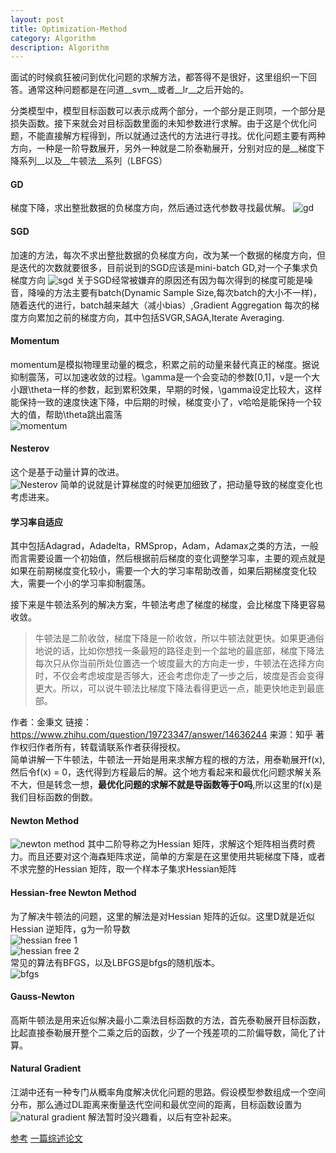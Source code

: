 ```yaml
---
layout: post
title: Optimization-Method
category: Algorithm
description: Algorithm
---
```


面试的时候疯狂被问到优化问题的求解方法，都答得不是很好，这里组织一下回答。通常这种问题都是在问道__svm__或者__lr__之后开始的。

分类模型中，模型目标函数可以表示成两个部分，一个部分是正则项，一个部分是损失函数。接下来就会对目标函数里面的未知参数进行求解。由于这是个优化问题，不能直接解方程得到，所以就通过迭代的方法进行寻找。优化问题主要有两种方向，一种是一阶导数展开，另外一种就是二阶泰勒展开，分别对应的是__梯度下降系列__以及__牛顿法__系列（LBFGS）

#### GD
梯度下降，求出整批数据的负梯度方向，然后通过迭代参数寻找最优解。
![gd](http://7xpv97.com1.z0.glb.clouddn.com/df47442997736f747fba28ce0ee5d321.png)

#### SGD
加速的方法，每次不求出整批数据的负梯度方向，改为某一个数据的梯度方向，但是迭代的次数就要很多，目前说到的SGD应该是mini-batch GD,对一个子集求负梯度方向
![sgd](http://7xpv97.com1.z0.glb.clouddn.com/058402a8abee7236e5b6a6548c66c287.png)
关于SGD经常被嫌弃的原因还有因为每次得到的梯度可能是噪音，降噪的方法主要有batch(Dynamic Sample Size,每次batch的大小不一样)，随着迭代的进行，batch越来越大（减小bias）,Gradient Aggregation 每次的梯度方向累加之前的梯度方向，其中包括SVGR,SAGA,Iterate Averaging.

#### Momentum
momentum是模拟物理里动量的概念，积累之前的动量来替代真正的梯度。据说抑制震荡，可以加速收敛的过程。\gamma是一个会变动的参数[0,1]，v是一个大小跟\theta一样的参数，起到累积效果，早期的时候，\gamma设定比较大，这样能保持一致的速度快速下降，中后期的时候，梯度变小了，v哈哈是能保持一个较大的值，帮助\theta跳出震荡  
![momentum](http://7xpv97.com1.z0.glb.clouddn.com/658262ce7b334d32f98ea1ae6e28ace0.png)

#### Nesterov
这个是基于动量计算的改进。  
![Nesterov](http://7xpv97.com1.z0.glb.clouddn.com/bfbde7d8ca5bfa7ac62091fdfcd7e237.png)
简单的说就是计算梯度的时候更加细致了，把动量导致的梯度变化也考虑进来。

#### 学习率自适应
其中包括Adagrad，Adadelta，RMSprop，Adam，Adamax之类的方法，一般而言需要设置一个初始值，然后根据前后梯度的变化调整学习率，主要的观点就是如果在前期梯度变化较小，需要一个大的学习率帮助改善，如果后期梯度变化较大，需要一个小的学习率抑制震荡。


接下来是牛顿法系列的解决方案，牛顿法考虑了梯度的梯度，会比梯度下降更容易收敛。
>牛顿法是二阶收敛，梯度下降是一阶收敛，所以牛顿法就更快。如果更通俗地说的话，比如你想找一条最短的路径走到一个盆地的最底部，梯度下降法每次只从你当前所处位置选一个坡度最大的方向走一步，牛顿法在选择方向时，不仅会考虑坡度是否够大，还会考虑你走了一步之后，坡度是否会变得更大。所以，可以说牛顿法比梯度下降法看得更远一点，能更快地走到最底部。

作者：金秉文
链接：https://www.zhihu.com/question/19723347/answer/14636244
来源：知乎
著作权归作者所有，转载请联系作者获得授权。  
简单讲解一下牛顿法，牛顿法一开始是用来求解方程的根的方法，用泰勒展开f(x),然后令f(x) = 0，迭代得到方程最后的解。这个地方看起来和最优化问题求解关系不大，但是转念一想，**最优化问题的求解不就是导函数等于0吗**,所以这里的f(x)是我们目标函数的倒数。

#### Newton Method
![newton method](http://7xpv97.com1.z0.glb.clouddn.com/6ee8bf3fc383c56ae79efcb643a6fe25.png)
其中二阶导称之为Hessian 矩阵，求解这个矩阵相当费时费力。而且还要对这个海森矩阵求逆，简单的方案是在这里使用共轭梯度下降，或者不求完整的Hessian 矩阵，取一个样本子集求Hessian矩阵


#### Hessian-free Newton Method
为了解决牛顿法的问题，这里的解法是对Hessian 矩阵的近似。这里D就是近似Hessian 逆矩阵，g为一阶导数  
![hessian free 1](http://7xpv97.com1.z0.glb.clouddn.com/e973c18aa916d50bd71cfbb24a989389.png)  
![hessian free 2](http://7xpv97.com1.z0.glb.clouddn.com/a3b0d2ce1cd6d1fed597bc05126d7f58.png)  
常见的算法有BFGS，以及LBFGS是bfgs的随机版本。  
![bfgs](http://7xpv97.com1.z0.glb.clouddn.com/01ba97321c2284d096486ec5a7a71624.png)

#### Gauss-Newton
高斯牛顿法是用来近似解决最小二乘法目标函数的方法，首先泰勒展开目标函数，比起直接泰勒展开整个二乘之后的函数，少了一个残差项的二阶偏导数，简化了计算。

#### Natural Gradient
江湖中还有一种专门从概率角度解决优化问题的思路。假设模型参数组成一个空间分布，那么通过DL距离来衡量迭代空间和最优空间的距离，目标函数设置为  
![natural gradient](http://7xpv97.com1.z0.glb.clouddn.com/4cd059ec10c0c8c8edc2b5a094522a36.png)
解法暂时没兴趣看，以后有空补起来。




[参考](https://zhuanlan.zhihu.com/p/22252270)
[一篇综述论文](https://arxiv.org/pdf/1606.04838v1.pdf)
